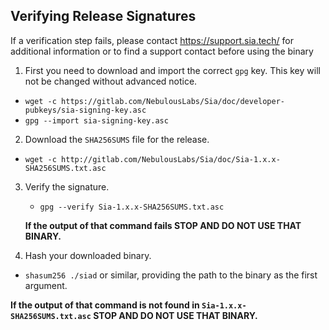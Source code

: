 ## Verifying Release Signatures

If a verification step fails, please contact https://support.sia.tech/ for
additional information or to find a support contact before using the binary 

1. First you need to download and import the correct `gpg` key. This key will not be changed without advanced notice.
  - `wget -c https://gitlab.com/NebulousLabs/Sia/doc/developer-pubkeys/sia-signing-key.asc`
  - `gpg --import sia-signing-key.asc`

2. Download the `SHA256SUMS` file for the release.
  - `wget -c http://gitlab.com/NebulousLabs/Sia/doc/Sia-1.x.x-SHA256SUMS.txt.asc`

3. Verify the signature.
   - `gpg --verify Sia-1.x.x-SHA256SUMS.txt.asc`
   
   **If the output of that command fails STOP AND DO NOT USE THAT BINARY.**

4. Hash your downloaded binary.
  - `shasum256 ./siad` or similar, providing the path to the binary as the first argument.
	 
   **If the output of that command is not found in `Sia-1.x.x-SHA256SUMS.txt.asc` STOP AND DO NOT USE THAT BINARY.**
